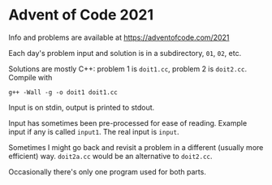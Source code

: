 # Advent of Code 2021

Info and problems are available at https://adventofcode.com/2021

Each day's problem input and solution is in a subdirectory, `01`, `02`, etc.

Solutions are mostly C++: problem 1 is `doit1.cc`, problem 2 is `doit2.cc`.
Compile with
```
g++ -Wall -g -o doit1 doit1.cc
```
Input is on stdin, output is printed to stdout.

Input has sometimes been pre-processed for ease of reading.
Example input if any is called `input1`.
The real input is `input`.

Sometimes I might go back and revisit a problem in a different
(usually more efficient) way.  `doit2a.cc` would be an alternative to
`doit2.cc`.

Occasionally there's only one program used for both parts.
